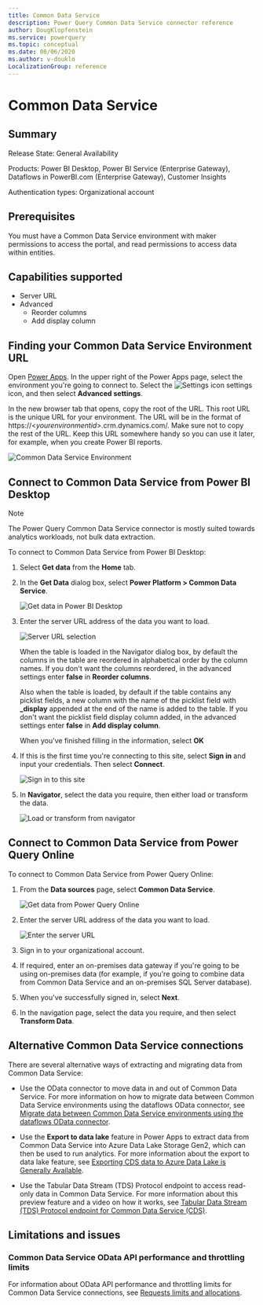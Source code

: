 ```yaml
---
title: Common Data Service
description: Power Query Common Data Service connector reference
author: DougKlopfenstein
ms.service: powerquery
ms.topic: conceptual
ms.date: 08/06/2020
ms.author: v-douklo
LocalizationGroup: reference
---
```


# Common Data Service

## Summary

Release State: General Availability

Products: Power BI Desktop, Power BI Service (Enterprise Gateway), Dataflows in PowerBI.com (Enterprise Gateway), Customer Insights

Authentication types: Organizational account

## Prerequisites

You must have a Common Data Service environment with maker permissions to access the portal, and read permissions to access data within entities.

## Capabilities supported

* Server URL
* Advanced
   * Reorder columns
   * Add display column

## Finding your Common Data Service Environment URL

Open [Power Apps](https://make.powerapps.com/?utm_source=padocs&utm_medium=linkinadoc&utm_campaign=referralsfromdoc). In the upper right of the Power Apps page, select the environment you're going to connect to. Select the ![Settings icon](media/common-data-service/settings-icon.png) settings icon, and then select **Advanced settings**.

In the new browser tab that opens, copy the root of the URL. This root URL is the unique URL for your environment. The URL will be in the format of https://\<*yourenvironmentid*>.crm.dynamics.com/. Make sure not to copy the rest of the URL. Keep this URL somewhere handy so you can use it later, for example, when you create Power BI reports.

![Common Data Service Environment](media/common-data-service/cds-env.png)

## Connect to Common Data Service from Power BI Desktop

>[!Note]
> The Power Query Common Data Service connector is mostly suited towards analytics workloads, not bulk data extraction.

To connect to Common Data Service from Power BI Desktop:

1. Select **Get data** from the **Home** tab.

2. In the **Get Data** dialog box, select **Power Platform > Common Data Service**.

   ![Get data in Power BI Desktop](media/common-data-service/get-data.png)

2. Enter the server URL address of the data you want to load.

   ![Server URL selection](media/common-data-service/enter-url.png)

   When the table is loaded in the Navigator dialog box, by default the columns in the table are reordered in alphabetical order by the column names. If you don't want the columns reordered, in the advanced settings enter **false** in **Reorder columns**.

   Also when the table is loaded, by default if the table contains any picklist fields, a new column with the name of the picklist field with **_display** appended at the end of the name is added to the table. If you don't want the picklist field display column added, in the advanced settings enter **false** in **Add display column**.

   When you've finished filling in the information, select **OK**

3. If this is the first time you're connecting to this site, select **Sign in** and input your credentials. Then select **Connect**.

   ![Sign in to this site](media/common-data-service/sign-in.png)

4. In **Navigator**, select the data you require, then either load or transform the data.

   ![Load or transform from navigator](media/common-data-service/navigator.png)

## Connect to Common Data Service from Power Query Online

To connect to Common Data Service from Power Query Online:

1. From the **Data sources** page, select **Common Data Service**.

   ![Get data from Power Query Online](media/common-data-service/get-data-online.png)

2. Enter the server URL address of the data you want to load.

   ![Enter the server URL](media/common-data-service/enter-url-online.png)

3. Sign in to your organizational account.

4. If required, enter an on-premises data gateway if you're going to be using on-premises data (for example, if you're going to combine data from Common Data Service and an on-premises SQL Server database).

5. When you've successfully signed in, select **Next**.

6. In the navigation page, select the data you require, and then select **Transform Data**.

## Alternative Common Data Service connections

There are several alternative ways of extracting and migrating data from Common Data Service:

* Use the OData connector to move data in and out of Common Data Service. For more information on how to migrate data between Common Data Service environments using the dataflows OData connector, see [Migrate data between Common Data Service environments using the dataflows OData connector](https://docs.microsoft.com/powerapps/developer/common-data-service/cds-odata-dataflows-migration).

* Use the **Export to data lake** feature in Power Apps to extract data from Common Data Service into Azure Data Lake Storage Gen2, which can then be used to run analytics. For more information about the export to data lake feature, see [Exporting CDS data to Azure Data Lake is Generally Available](https://powerapps.microsoft.com/blog/exporting-cds-data-to-azure-data-lake-preview/#:~:text=Exporting%20CDS%20data%20to%20Azure%20Data%20Lake%20is,BI%20reporting%2C%20ML%2C%20Data%20Warehousing%20and%20other%20).

* Use the Tabular Data Stream (TDS) Protocol endpoint to access read-only data in Common Data Service. For more information about this preview feature and a video on how it works, see [Tabular Data Stream (TDS) Protocol endpoint for Common Data Service (CDS)](https://powerapps.microsoft.com/blog/tabular-data-stream-tds-protocol-endpoint-for-common-data-service-cds/).

## Limitations and issues

### Common Data Service OData API performance and throttling limits

For information about OData API performance and throttling limits for Common Data Service connections, see [Requests limits and allocations](https://docs.microsoft.com/power-platform/admin/api-request-limits-allocations).


